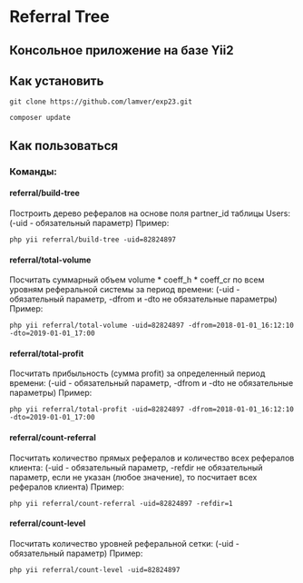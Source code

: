 # Referral Tree

## Консольное приложение на базе Yii2

## Как установить

`git clone https://github.com/lamver/exp23.git`

`composer update`

## Как пользоваться 
### Команды:

#### referral/build-tree
Построить дерево рефералов на основе поля partner_id таблицы Users:
(-uid - обязательный параметр) Пример:

 `php yii referral/build-tree -uid=82824897`


#### referral/total-volume
Посчитать суммарный объем volume * coeff_h * coeff_cr по всем уровням реферальной системы за период времени:
(-uid - обязательный параметр, -dfrom и -dto не обязательные параметры) Пример:

`php yii referral/total-volume -uid=82824897 -dfrom=2018-01-01_16:12:10 -dto=2019-01-01_17:00`


#### referral/total-profit
Посчитать прибыльность (сумма profit) за определенный период времени:
(-uid - обязательный параметр, -dfrom и -dto не обязательные параметры) Пример:

`php yii referral/total-profit -uid=82824897 -dfrom=2018-01-01_16:12:10 -dto=2019-01-01_17:00`


#### referral/count-referral
Посчитать количество прямых рефералов и количество всех рефералов клиента:
(-uid - обязательный параметр, -refdir не обязательный параметр, если не указан (любое значение), то посчитает всех рефералов клиента) Пример:

`php yii referral/count-referral -uid=82824897 -refdir=1`


#### referral/count-level
Посчитать количество уровней реферальной сетки:
(-uid - обязательный параметр) Пример:

`php yii referral/count-level -uid=82824897`

